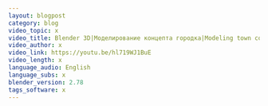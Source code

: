 ```yaml
---
layout: blogpost
category: blog
video_topic: x
video_title: Blender 3D|Моделирование концепта городка|Modeling town concept
video_author: x
video_link: https://youtu.be/hl719WJ1BuE
video_length: x
language_audio: English
language_subs: x
blender_version: 2.78
tags_software: x
---
```

